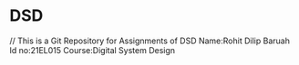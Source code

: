 # DSD

// This is a Git Repository for Assignments of DSD
Name:Rohit Dilip Baruah
Id no:21EL015
Course:Digital System Design
